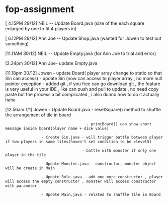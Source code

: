 # fop-assignment
[ 4.15PM 29/12] NEIL -- Update Board.java (size of the each square enlarged by one to fit 4 players in)

[ 6.12PM 29/12] Ann Joe -- Update Shop.java (wanted for Jowen to test out something)

[11.11AM 30/12] NEIL -- Update Empty.java (for Ann Joe to trial and error)

[2.24pm 30/12] Ann Joe- update Empty.java

[11.18pm 30/12] Jowen - update Board( player array change to static so that Sin can access)
                      - update Sin (now can access to player array ,  no more null pointer exception
                      - added git , if you free can go download git , the feature is very useful in your IDE , like can push and pull to update , no need copy paste
                        but the process a bit complicated , i also dunno how to do it actually haha
                       
[12.56am 1/1] Jowen - Update Board.java - resetSquare() method to shuffle the arrangement of tile in board
 
                                        - printBoard() can show short message inside board(player name + dice value)
                                        
                    - Create Sin.java - will trigger battle between player if two players in same tiles(haven't set condition to be >level5)
                   
                                      - battle with monster if only one player in the tile
                                      
                    - Update Monster.java - constructor, monster object will be create in Main
                    
                    - Update Role.java - add one more constructor , player will access the empty constructor , monster will access constructor with parameter
                    
                    - Update Main.java - related to shuffle tile in Board
                                 
